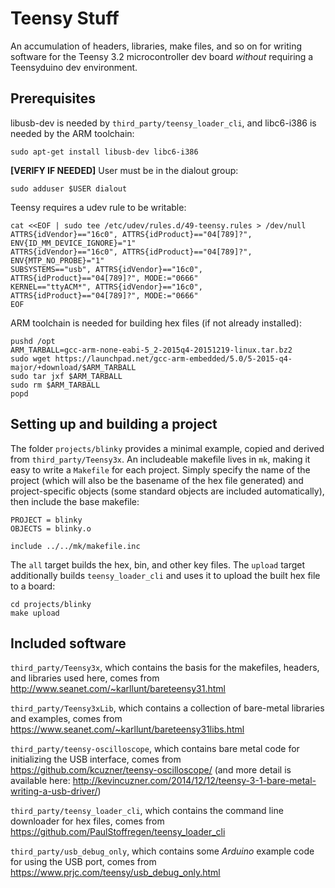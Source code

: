 # Teensy Stuff

An accumulation of headers, libraries, make files, and so on for writing software for the Teensy 3.2 microcontroller dev board *without* requiring a Teensyduino dev environment.

## Prerequisites

libusb-dev is needed by `third_party/teensy_loader_cli`, and libc6-i386 is needed by the ARM toolchain:
```
sudo apt-get install libusb-dev libc6-i386
```

**[VERIFY IF NEEDED]** User must be in the dialout group:
```
sudo adduser $USER dialout
```

Teensy requires a udev rule to be writable:
```
cat <<EOF | sudo tee /etc/udev/rules.d/49-teensy.rules > /dev/null
ATTRS{idVendor}=="16c0", ATTRS{idProduct}=="04[789]?", ENV{ID_MM_DEVICE_IGNORE}="1"
ATTRS{idVendor}=="16c0", ATTRS{idProduct}=="04[789]?", ENV{MTP_NO_PROBE}="1"
SUBSYSTEMS=="usb", ATTRS{idVendor}=="16c0", ATTRS{idProduct}=="04[789]?", MODE:="0666"
KERNEL=="ttyACM*", ATTRS{idVendor}=="16c0", ATTRS{idProduct}=="04[789]?", MODE:="0666"
EOF
```

ARM toolchain is needed for building hex files (if not already installed):
```
pushd /opt
ARM_TARBALL=gcc-arm-none-eabi-5_2-2015q4-20151219-linux.tar.bz2
sudo wget https://launchpad.net/gcc-arm-embedded/5.0/5-2015-q4-major/+download/$ARM_TARBALL
sudo tar jxf $ARM_TARBALL
sudo rm $ARM_TARBALL
popd
```

## Setting up and building a project

The folder `projects/blinky` provides a minimal example, copied and derived from `third_party/Teensy3x`. An includeable makefile lives in `mk`, making it easy to write a `Makefile` for each project. Simply specify the name of the project (which will also be the basename of the hex file generated) and project-specific objects (some standard objects are included automatically), then include the base makefile:

```
PROJECT = blinky
OBJECTS = blinky.o

include ../../mk/makefile.inc
```

The `all` target builds the hex, bin, and other key files. The `upload` target additionally builds `teensy_loader_cli` and uses it to upload the built hex file to a board:

```
cd projects/blinky
make upload
```

## Included software

`third_party/Teensy3x`, which contains the basis for the makefiles, headers, and libraries used here, comes from http://www.seanet.com/~karllunt/bareteensy31.html

`third_party/Teensy3xLib`, which contains a collection of bare-metal libraries and examples, comes from
https://www.seanet.com/~karllunt/bareteensy31libs.html

`third_party/teensy-oscilloscope`, which contains bare metal code for initializing the USB interface, comes from https://github.com/kcuzner/teensy-oscilloscope/ (and more detail is available here: http://kevincuzner.com/2014/12/12/teensy-3-1-bare-metal-writing-a-usb-driver/)

`third_party/teensy_loader_cli`, which contains the command line downloader for hex files, comes from https://github.com/PaulStoffregen/teensy_loader_cli

`third_party/usb_debug_only`, which contains some *Arduino* example code for using the USB port, comes from https://www.prjc.com/teensy/usb_debug_only.html
